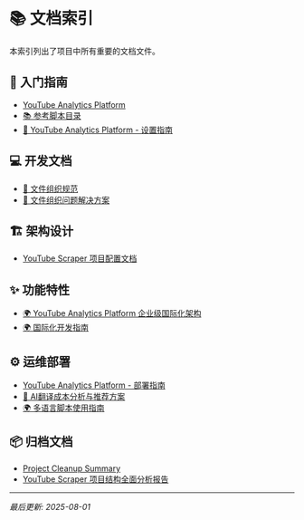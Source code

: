# 📚 文档索引

本索引列出了项目中所有重要的文档文件。

## 🚀 入门指南

- [YouTube Analytics Platform](./getting-started/PROJECT_OVERVIEW.md)
- [📚 参考脚本目录](./getting-started/README.md)
- [🚀 YouTube Analytics Platform - 设置指南](./getting-started/setup-guide.md)

## 💻 开发文档

- [📁 文件组织规范](./development/FILE_ORGANIZATION_RULES.md)
- [🎯 文件组织问题解决方案](./development/FILE_ORGANIZATION_SOLUTION.md)

## 🏗️ 架构设计

- [YouTube Scraper 项目配置文档](./architecture/project-config.md)

## ✨ 功能特性

- [🌍 YouTube Analytics Platform 企业级国际化架构](./features/i18n-strategy.md)
- [🌍 国际化开发指南](./features/translation-guide.md)

## ⚙️ 运维部署

- [YouTube Analytics Platform - 部署指南](./operations/DEPLOYMENT.md)
- [🤖 AI翻译成本分析与推荐方案](./operations/cost-analysis.md)
- [🌍 多语言脚本使用指南](./operations/script-usage-guide.md)

## 📦 归档文档

- [Project Cleanup Summary](./archive/CLEANUP_SUMMARY.md)
- [YouTube Scraper 项目结构全面分析报告](./archive/project-structure-analysis-backup-2025-08-01.md)

---
*最后更新: 2025-08-01*
